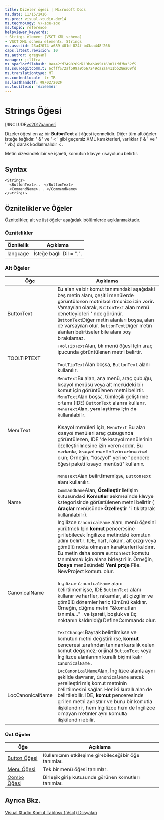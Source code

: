 ```yaml
---
title: Dizeler öğesi | Microsoft Docs
ms.date: 11/15/2016
ms.prod: visual-studio-dev14
ms.technology: vs-ide-sdk
ms.topic: reference
helpviewer_keywords:
- Strings element (VSCT XML schema)
- VSCT XML schema elements, Strings
ms.assetid: 23a42074-a689-481d-824f-b43aa448f266
caps.latest.revision: 10
ms.author: gregvanl
manager: jillfra
ms.openlocfilehash: 0eae2fd7490269d713beb9950163071dd3ba32f5
ms.sourcegitcommit: 6cfffa72af599a9d667249caaaa411bb28ea69fd
ms.translationtype: MT
ms.contentlocale: tr-TR
ms.lasthandoff: 09/02/2020
ms.locfileid: "68160561"
---
```

# <a name="strings-element"></a>Strings Öğesi
[!INCLUDE[vs2017banner](../includes/vs2017banner.md)]

Dizeler öğesi en az bir **ButtonText** alt öğesi içermelidir. Diğer tüm alt öğeler isteğe bağlıdır. ' & ' ve ' < ' gibi geçersiz XML karakterleri, varlıklar (' &amp; ' ve ' ' vb.) olarak kodlanmalıdır &lt; .  
  
 Metin dizesindeki bir ve işareti, komutun klavye kısayolunu belirtir.  
  
## <a name="syntax"></a>Syntax  
  
```  
<Strings>  
  <ButtonText>... </ButtonText>  
  <CommandName>... </CommandName>  
</Strings>  
```  
  
## <a name="attributes-and-elements"></a>Öznitelikler ve Öğeler  
 Öznitelikler, alt ve üst öğeler aşağıdaki bölümlerde açıklanmaktadır.  
  
### <a name="attributes"></a>Öznitelikler  
  
|Öznitelik|Açıklama|  
|---------------|-----------------|  
|language|İsteğe bağlı. Dil = ".".|  
  
### <a name="child-elements"></a>Alt Öğeler  
  
|Öğe|Açıklama|  
|-------------|-----------------|  
|ButtonText|Bu alan ve bir komut tanımındaki aşağıdaki beş metin alanı, çeşitli menülerde görüntülenen metni belirtmenize izin verir. Varsayılan olarak, `ButtonText` alan menü denetleyicileri ' nde görünür. `ButtonText`Diğer metin alanları boşsa, alan de varsayılan olur. `ButtonText`Diğer metin alanları belirtiseler bile alanı boş bırakılamaz.|  
|TOOLTIPTEXT|`ToolTipText`Alan, bir menü öğesi için araç ipucunda görüntülenen metni belirtir.<br /><br /> `ToolTipText`Alan boşsa, `ButtonText` alanı kullanılır.|  
|MenuText|`MenuText`Bu alan, ana menü, araç çubuğu, kısayol menüsü veya alt menüdeki bir komut için görüntülenen metni belirtir. `MenuText`Alan boşsa, tümleşik geliştirme ortamı (IDE) `ButtonText` alanını kullanır. `MenuText`Alan, yerelleştirme için de kullanılabilir.<br /><br /> Kısayol menüleri için, `MenuText` Bu alan kısayol menüleri araç çubuğunda görüntülenen, IDE 'de kısayol menülerinin özelleştirilmesine izin veren addır. Bu nedenle, kısayol menünüzün adına özel olun; Örneğin, "kısayol" yerine "pencere öğesi paketi kısayol menüsü" kullanın.<br /><br /> `MenuText`Alan belirtilmemişse, `ButtonText` alanı kullanılır.|  
|Name|`CommandName`Alan, **Özelleştir** iletişim kutusundaki **Komutlar** sekmesinde klavye kategorisinde görüntülenen metni belirtir ( **Araçlar** menüsünde **Özelleştir** ' i tıklatarak kullanılabilir).|  
|CanonicalName|Ingilizce `CanonicalName` alanı, menü öğesini yürütmek Için **komut** penceresine girilebilecek İngilizce metindeki komutun adını belirtir. IDE, harf, rakam, alt çizgi veya gömülü nokta olmayan karakterleri kaldırır. Bu metin daha sonra `ButtonText` komutu tanımlamak için alana birleştirilir. Örneğin, **Dosya** menüsündeki **Yeni proje** File. NewProject komutu olur.<br /><br /> Ingilizce `CanonicalName` alanı belirtilmemişse, IDE `ButtonText` alanı kullanır ve harfler, rakamlar, alt çizgiler ve gömülü dönemler hariç tümünü kaldırır. Örneğin, düğme metni "&komutları tanımla..." , ve işareti, boşluk ve üç noktanın kaldırıldığı DefineCommands olur.<br /><br /> `TextChanges`Bayrak belirtilmişse ve komutun metni değiştirilirse, **komut** penceresi tarafından tanınan karşılık gelen komut değişmez; orijinal `ButtonText` veya İngilizce alanlarının kurallı biçimi kalır `CanonicalName` .|  
|LocCanonicalName|`LocCanonicalName`Alan, İngilizce alanla aynı şekilde davranır, `CanonicalName` ancak yerelleştirilmiş komut metninin belirtilmesini sağlar. Her iki kurallı alan de belirtilebilir. IDE, **komut** penceresinde girilen metni ayrıştırır ve bunu bir komutla ilişkilendirir, hem İngilizce hem de İngilizce olmayan metinler aynı komutla ilişkilendirilebilir.|  
  
### <a name="parent-elements"></a>Üst Öğeler  
  
|Öğe|Açıklama|  
|-------------|-----------------|  
|[Button Öğesi](../extensibility/button-element.md)|Kullanıcının etkileşime girebileceği bir öğe tanımlar.|  
|[Menu Öğesi](../extensibility/menu-element.md)|Tek bir menü öğesi tanımlar.|  
|[Combo Öğesi](../extensibility/combo-element.md)|Birleşik giriş kutusunda görünen komutları tanımlar.|  
  
## <a name="see-also"></a>Ayrıca Bkz.  
 [Visual Studio Komut Tablosu (.Vsct) Dosyaları](../extensibility/internals/visual-studio-command-table-dot-vsct-files.md)
